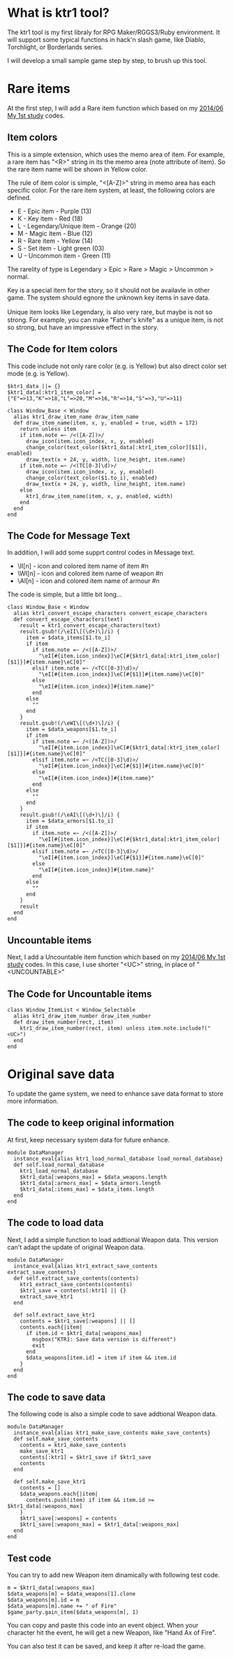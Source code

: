# What is ktr1 tool?

The ktr1 tool is my first libraly for RPG Maker/RGGS3/Ruby environment. It will support some typical functions in hack'n slash game, like Diablo, Torchlight, or Borderlands series.

I will develop a small sample game step by step, to brush up this tool.

# Rare items

At the first step, I will add a Rare item function which based on my [2014/06 My 1st study](201406-1st-study.md "2014/06 My 1st study") codes.

## Item colors

This is a simple extension, which uses the memo area of item. For example, a rare item has "&lt;R&gt;" string in its the memo area (note attribute of item). So the rare item name will be shown in Yellow color.

The rule of item color is simple, "&lt;[A-Z]&gt;" string in memo area has each specific color. For the rare item system, at least, the following colors are defined.

* E - Epic item - Purple (13)
* K - Key item - Red (18)
* L - Legendary/Unique item - Orange (20)
* M - Magic item - Blue (12)
* R - Rare item - Yellow (14)
* S - Set item - Light green (03)
* U - Uncommon item - Green (11)

The rarelity of type is Legendary > Epic > Rare > Magic > Uncommon > normal.

Key is a special item for the story, so it should not be availavle in other game. The system should egnore the unknown key items in save data.

Unique item looks like Legendary, is also very rare, but maybe is not so　strong. For example, you can make "Father's knife" as a unique item, is not so strong, but have an impressive effect in the story.

## The Code for Item colors

This code include not only rare color (e.g. <R> is Yellow) but also direct color set mode (e.g. <TC17> is Yellow).

    $ktr1_data ||= {}
    $ktr1_data[:ktr1_item_color] = {"E"=>13,"K"=>18,"L"=>20,"M"=>16,"R"=>14,"S"=>3,"U"=>11}

    class Window_Base < Window
      alias ktr1_draw_item_name draw_item_name
      def draw_item_name(item, x, y, enabled = true, width = 172)
        return unless item
        if item.note =~ /<([A-Z])>/
          draw_icon(item.icon_index, x, y, enabled)
          change_color(text_color($ktr1_data[:ktr1_item_color][$1]), enabled)
          draw_text(x + 24, y, width, line_height, item.name)
        if item.note =~ /<(TC[0-3]\d)>/
          draw_icon(item.icon_index, x, y, enabled)
          change_color(text_color($1.to_i), enabled)
          draw_text(x + 24, y, width, line_height, item.name)
        else
          ktr1_draw_item_name(item, x, y, enabled, width)
        end
      end
    end

## The Code for Message Text

In addition, I will add some supprt control codes in Message text.

* \II[n] - icon and colored item name of item #n
* \WI[n] - icon and colored item name of weapon #n
* \AI[n] - icon and colored item name of armour #n

The code is simple, but a little bit long...

    class Window_Base < Window
      alias ktr1_convert_escape_characters convert_escape_characters
      def convert_escape_characters(text)
        result = ktr1_convert_escape_characters(text)
        result.gsub!(/\eII\[(\d+)\]/i) {
          item = $data_items[$1.to_i]
          if item
            if item.note =~ /<([A-Z])>/
              "\eI[#{item.icon_index}]\eC[#{$ktr1_data[:ktr1_item_color][$1]}]#{item.name}\eC[0]"
            elsif item.note =~ /<TC([0-3]\d)>/
              "\eI[#{item.icon_index}]\eC[#{$1}]#{item.name}\eC[0]"
            else
              "\eI[#{item.icon_index}]#{item.name}"
            end
          else
            ""
          end
        }
        result.gsub!(/\eWI\[(\d+)\]/i) {
          item = $data_weapons[$1.to_i]
          if item
            if item.note =~ /<([A-Z])>/
              "\eI[#{item.icon_index}]\eC[#{$ktr1_data[:ktr1_item_color][$1]}]#{item.name}\eC[0]"
            elsif item.note =~ /<TC([0-3]\d)>/
              "\eI[#{item.icon_index}]\eC[#{$1}]#{item.name}\eC[0]"
            else
              "\eI[#{item.icon_index}]#{item.name}"
            end
          else
            ""
          end
        }
        result.gsub!(/\eAI\[(\d+)\]/i) {
          item = $data_armors[$1.to_i]
          if item
            if item.note =~ /<([A-Z])>/
              "\eI[#{item.icon_index}]\eC[#{$ktr1_data[:ktr1_item_color][$1]}]#{item.name}\eC[0]"
            elsif item.note =~ /<TC([0-3]\d)>/
              "\eI[#{item.icon_index}]\eC[#{$1}]#{item.name}\eC[0]"
            else
              "\eI[#{item.icon_index}]#{item.name}"
            end
          else
            ""
          end
        }
        result
      end
    end

## Uncountable items

Next, I add a Uncountable item function which based on my [2014/06 My 1st study](201406-1st-study.md "2014/06 My 1st study") codes. In this case, I use shorter "&lt;UC&gt;" string, in place of "&lt;UNCOUNTABLE&gt;"

## The Code for Uncountable items

    class Window_ItemList < Window_Selectable
      alias ktr1_draw_item_number draw_item_number
      def draw_item_number(rect, item)
        ktr1_draw_item_number(rect, item) unless item.note.include?("<UC>")
      end
    end

# Original save data

To update the game system, we need to enhance save data format to store more information.

## The code to keep original information

At first, keep necessary system data for future enhance.

    module DataManager
      instance_eval{alias ktr1_load_normal_database load_normal_database}
      def self.load_normal_database
        ktr1_load_normal_database
        $ktr1_data[:weapons_max] = $data_weapons.length
        $ktr1_data[:armors_max] = $data_armors.length
        $ktr1_data[:items_max] = $data_items.length
      end
    end

## The code to load data

Next, I add a simple function to load addtional Weapon data. This version can't adapt the update of original Weapon data.

    module DataManager
      instance_eval{alias ktr1_extract_save_contents extract_save_contents}
      def self.extract_save_contents(contents)
        ktr1_extract_save_contents(contents)
        $ktr1_save = contents[:ktr1] || {}
        extract_save_ktr1
      end

      def self.extract_save_ktr1
        contents = $ktr1_save[:weapons] || []
        contents.each{|item|
          if item.id < $ktr1_data[:weapons_max]
            msgbox("KTR1: Save data version is different")
            exit
          end
          $data_weapons[item.id] = item if item && item.id
        }
      end
    end

## The code to save data

The following code is also a simple code to save addtional Weapon data.

    module DataManager
      instance_eval{alias ktr1_make_save_contents make_save_contents}
      def self.make_save_contents
        contents = ktr1_make_save_contents
        make_save_ktr1
        contents[:ktr1] = $ktr1_save if $ktr1_save
        contents
      end

      def self.make_save_ktr1
        contents = []
        $data_weapons.each{|item|
          contents.push(item) if item && item.id >= $ktr1_data[:weapons_max]
        }
        $ktr1_save[:weapons] = contents
        $ktr1_save[:weapons_max] = $ktr1_data[:weapons_max]
      end
    end

## Test code

You can try to add new Weapon item dinamically with following test code.

    m = $ktr1_data[:weapons_max]
    $data_weapons[m] = $data_weapons[1].clone
    $data_weapons[m].id = m
    $data_weapons[m].name += " of Fire"
    $game_party.gain_item($data_weapons[m], 1)

 You can copy and paste this code into an event object. When your character hit the event, he will get a new Weapon, like "Hand Ax of Fire".

 You can also test it can be saved, and keep it after re-load the game.
